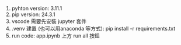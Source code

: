 1. pyhton version: 3.11.1
2. pip version: 24.3.1
3. vscode 需要先安裝 jupyter 套件
4. .venv 建置 (也可以用anaconda 等方式): pip install -r requirements.txt
5. run code: app.ipynb 上方 run all 按鈕